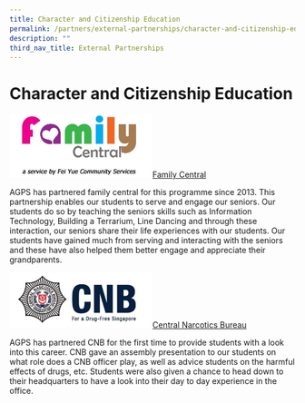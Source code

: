 ```yaml
---
title: Character and Citizenship Education
permalink: /partners/external-partnerships/character-and-citizenship-education
description: ""
third_nav_title: External Partnerships
---
```

Character and Citizenship Education
===================================

<html>
<body>
<p><a href="https://www.family-central.sg/">
<img src="/images/FC_logo.jpg"  style="width:50%">Family Central
</a></p>
</body>
</html>

  
AGPS has partnered family central for this programme since 2013. This partnership enables our students to serve and engage our seniors. Our students do so by teaching the seniors skills such as Information Technology, Building a Terrarium, Line Dancing and through these interaction, our seniors share their life experiences with our students. Our students have gained much from serving and interacting with the seniors and these have also helped them better engage and appreciate their grandparents.

<html>
<body>
<p><a href="https://www.cnb.gov.sg/">
<img src="/images/CNB_logo.jpg"  style="width:50%">Central Narcotics Bureau
</a></p>
</body>
</html>

  
AGPS has partnered CNB for the first time to provide students with a look into this career. CNB gave an assembly presentation to our students on what role does a CNB officer play, as well as advice students on the harmful effects of drugs, etc. Students were also given a chance to head down to their headquarters to have a look into their day to day experience in the office.